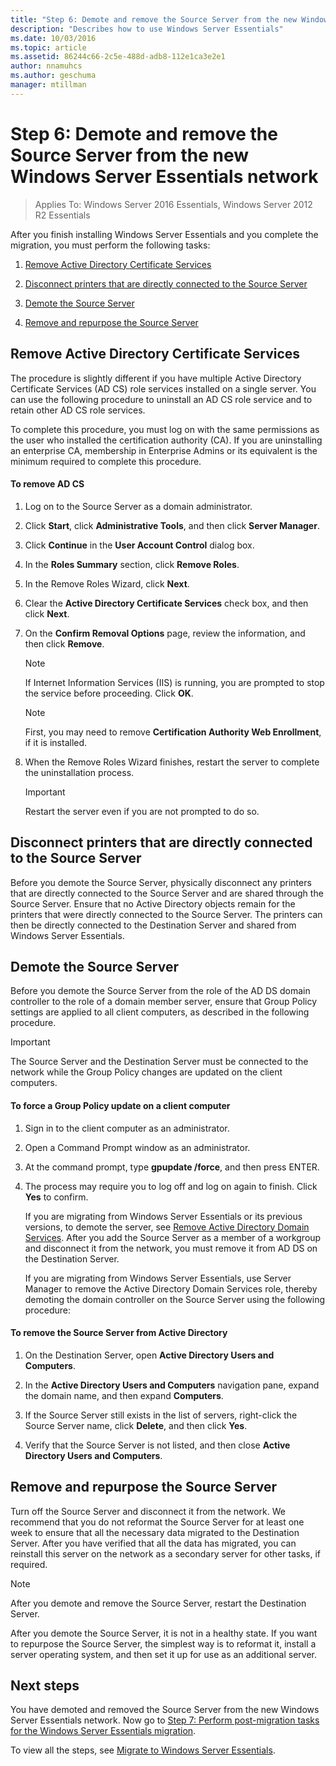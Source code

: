 ```yaml
---
title: "Step 6: Demote and remove the Source Server from the new Windows Server Essentials network"
description: "Describes how to use Windows Server Essentials"
ms.date: 10/03/2016
ms.topic: article
ms.assetid: 86244c66-2c5e-488d-adb8-112e1ca3e2e1
author: nnamuhcs
ms.author: geschuma
manager: mtillman
---
```


# Step 6: Demote and remove the Source Server from the new Windows Server Essentials network

>Applies To: Windows Server 2016 Essentials, Windows Server 2012 R2 Essentials

After you finish installing  Windows Server Essentials and you complete the migration, you must perform the following tasks:

1.  [Remove Active Directory Certificate Services](Step-6--Demote-and-remove-the-Source-Server-from-the-new-Windows-Server-Essentials-network.md#BKMK_ADCS)

2.  [Disconnect printers that are directly connected to the Source Server](Step-6--Demote-and-remove-the-Source-Server-from-the-new-Windows-Server-Essentials-network.md#BKMK_PhysicallyDisconnect)

3.  [Demote the Source Server](Step-6--Demote-and-remove-the-Source-Server-from-the-new-Windows-Server-Essentials-network.md#BKMK_DemoteTheSourceServer)

4.  [Remove and repurpose the Source Server](Step-6--Demote-and-remove-the-Source-Server-from-the-new-Windows-Server-Essentials-network.md#BKMK_RemoveTheSourceServer)

##  <a name="BKMK_ADCS"></a> Remove Active Directory Certificate Services
 The procedure is slightly different if you have multiple Active Directory Certificate Services (AD CS) role services installed on a single server. You can use the following procedure to uninstall an AD CS role service and to retain other AD CS role services.

 To complete this procedure, you must log on with the same permissions as the user who installed the certification authority (CA). If you are uninstalling an enterprise CA, membership in Enterprise Admins or its equivalent is the minimum required to complete this procedure.

#### To remove AD CS

1.  Log on to the Source Server as a domain administrator.

2.  Click **Start**, click **Administrative Tools**, and then click **Server Manager**.

3.  Click **Continue** in the **User Account Control** dialog box.

4.  In the **Roles Summary** section, click **Remove Roles**.

5.  In the Remove Roles Wizard, click **Next**.

6.  Clear the **Active Directory Certificate Services** check box, and then click **Next**.

7.  On the **Confirm Removal Options** page, review the information, and then click **Remove**.

    > [!NOTE]
    >  If Internet Information Services (IIS) is running, you are prompted to stop the service before proceeding. Click **OK**.

    > [!NOTE]
    >  First, you may need to remove **Certification Authority Web Enrollment**, if it is installed.

8.  When the Remove Roles Wizard finishes, restart the server to complete the uninstallation process.

    > [!IMPORTANT]
    >  Restart the server even if you are not prompted to do so.

##  <a name="BKMK_PhysicallyDisconnect"></a> Disconnect printers that are directly connected to the Source Server
 Before you demote the Source Server, physically disconnect any printers that are directly connected to the Source Server and are shared through the Source Server. Ensure that no Active Directory objects remain for the printers that were directly connected to the Source Server. The printers can then be directly connected to the Destination Server and shared from  Windows Server Essentials.

##  <a name="BKMK_DemoteTheSourceServer"></a> Demote the Source Server
 Before you demote the Source Server from the role of the AD DS domain controller to the role of a domain member server, ensure that Group Policy settings are applied to all client computers, as described in the following procedure.

> [!IMPORTANT]
>  The Source Server and the Destination Server must be connected to the network while the Group Policy changes are updated on the client computers.

#### To force a Group Policy update on a client computer

1. Sign in to the client computer as an administrator.

2. Open a Command Prompt window as an administrator.

3. At the command prompt, type **gpupdate /force**, and then press ENTER.

4. The process may require you to log off and log on again to finish. Click **Yes** to confirm.

   If you are migrating from Windows Server Essentials or its previous versions, to demote the server, see [Remove Active Directory Domain Services](/previous-versions/windows/it-pro/windows-server-2012-R2-and-2012/hh472163(v=ws.11)). After you add the Source Server as a member of a workgroup and disconnect it from the network, you must remove it from AD DS on the Destination Server.

   If you are migrating from  Windows Server Essentials, use Server Manager to remove the Active Directory Domain Services role, thereby demoting the domain controller on the Source Server using the following procedure:

#### To remove the Source Server from Active Directory

1.  On the Destination Server, open **Active Directory Users and Computers**.

2.  In the **Active Directory Users and Computers** navigation pane, expand the domain name, and then expand **Computers**.

3.  If the Source Server still exists in the list of servers, right-click the Source Server name, click **Delete**, and then click **Yes**.

4.  Verify that the Source Server is not listed, and then close **Active Directory Users and Computers**.

##  <a name="BKMK_RemoveTheSourceServer"></a> Remove and repurpose the Source Server
 Turn off the Source Server and disconnect it from the network. We recommend that you do not reformat the Source Server for at least one week to ensure that all the necessary data migrated to the Destination Server. After you have verified that all the data has migrated, you can reinstall this server on the network as a secondary server for other tasks, if required.

> [!NOTE]
>  After you demote and remove the Source Server, restart the Destination Server.

 After you demote the Source Server, it is not in a healthy state. If you want to repurpose the Source Server, the simplest way is to reformat it, install a server operating system, and then set it up for use as an additional server.

## Next steps
 You have demoted and removed the Source Server from the new  Windows Server Essentials network. Now go to [Step 7: Perform post-migration tasks for the Windows Server Essentials migration](Step-7--Perform-post-migration-tasks-for-the-Windows-Server-Essentials-migration.md).


To view all the steps, see [Migrate to Windows Server Essentials](Migrate-from-Previous-Versions-to-Windows-Server-Essentials-or-Windows-Server-Essentials-Experience.md).